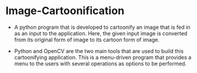 # Image-Cartoonification

* A python program that is developed to cartoonify an image that is fed in as an input to the application. Here, the given input image is converted from its original form of image to its cartoon form of image. 

* Python and OpenCV are the two main tools that are used to build this cartoonifying application. This is a menu-driven program that provides a menu to the users with several operations as options to be performed.
